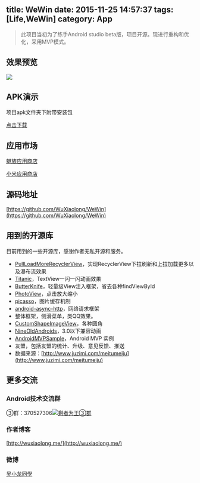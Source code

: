 title: WeWin
date: 2015-11-25 14:57:37
tags: [Life,WeWin]
category: App
---
> 此项目当初为了练手Android studio beta版，项目开源。现进行重构和优化，采用MVP模式。

## 效果预览
![](https://github.com/WuXiaolong/WeWin/raw/master/screenshots/screenshots.gif)
<!--more-->
## APK演示

项目apk文件夹下附带安装包

[点击下载](https://github.com/WuXiaolong/WeWin/raw/master/apk/app-debug.apk)

## 应用市场
[魅族应用商店](http://app.meizu.com/apps/public/detail?package_name=com.xiaomolongstudio.wewin)

[小米应用商店](http://app.mi.com/detail/67787)

## 源码地址
[https://github.com/WuXiaolong/WeWin](https://github.com/WuXiaolong/WeWin)

## 用到的开源库
目前用到的一些开源库，感谢作者无私开源和服务。

* [PullLoadMoreRecyclerView](https://github.com/WuXiaolong/PullLoadMoreRecyclerView)，实现RecyclerView下拉刷新和上拉加载更多以及瀑布流效果
* [Titanic](https://github.com/RomainPiel/Titanic)，TextView一闪一闪动画效果
* [ButterKnife](https://github.com/JakeWharton/butterknife)，轻量级View注入框架，省去各种findViewById
* [PhotoView](https://github.com/chrisbanes/PhotoView)，点击放大缩小
* [picasso](https://github.com/square/picasso)，图片缓存机制
* [android-async-http](https://github.com/loopj/android-async-http)，网络请求框架
* 整体框架，侧滑菜单，类QQ效果。
* [CustomShapeImageView](https://github.com/MostafaGazar/CustomShapeImageView)，各种圆角
* [NineOldAndroids](https://github.com/JakeWharton/NineOldAndroids)，3.0以下兼容动画
* [AndroidMVPSample](https://github.com/WuXiaolong/AndroidMVPSample)，Android MVP 实例
* 友盟，包括友盟的统计、升级、意见反馈、推送
* 数据来源：[http://www.juzimi.com/meitumeiju](http://www.juzimi.com/meitumeiju)


## 更多交流
### Android技术交流群
<!---
②群：376526418<a target="_blank" href="http://shang.qq.com/wpa/qunwpa?idkey=5017aa79b1bc2726134ce1d6bc3060306022d1a2155f303709b02824d47a8e59"><img border="0" src="http://pub.idqqimg.com/wpa/images/group.png" alt="剩者为王②群" title="剩者为王②群"></a><br><br>
-->
③群：370527306<a target="_blank" href="http://shang.qq.com/wpa/qunwpa?idkey=0a992ba077da4c8325cbfef1c9e81f0443ffb782a0f2135c1a8f7326baac58ac"><img border="0" src="http://pub.idqqimg.com/wpa/images/group.png" alt="剩者为王③群" title="剩者为王③群"></a>

### 作者博客
[http://wuxiaolong.me/](http://wuxiaolong.me/)

### 微博
[吴小龙同學](http://weibo.com/u/2175011601)




